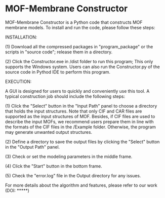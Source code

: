 # MOF-Membrane Constructor
MOF-Membrane Constructor is a Python code that constructs MOF membrane models.
To install and run the code, please follow these steps:


INSTALLATION:

(1) Download all the compressed packages in "program_package" or the scripts in "source code"; release them in a directory.

(2) Click the Constructor.exe in /dist folder to run this program; This only supports the Windows system.
Users can also run the Constructor.py of the source code in Pythod IDE to perform this program.


EXECUTION:

A GUI is designed for users to quickly and conveniently use this tool. A typical construction job should include the following steps:

(1) Click the "Select" button in the "Input Path" panel to choose a directory that holds the input structures. Note that only CIF and CAR files are supported as the input structures of MOF. Besides, if CIF files are used to describe the input MOFs, we recommend users prepare them in line with the formats of the CIF files in the /Example folder. Otherwise, the program may generate unwanted output structures.

(2) Define a directory to save the output files by clicking the "Select" button in the "Output Path" panel.

(3) Check or set the modeling parameters in the middle frame.

(4) Click the "Start" button in the bottom frame.

(5) Check the "error.log" file in the Output directory for any issues.

For more details about the algorithm and features, please refer to our work (DOI: *****)
